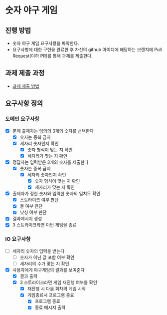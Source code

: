 # 숫자 야구 게임
## 진행 방법
* 숫자 야구 게임 요구사항을 파악한다.
* 요구사항에 대한 구현을 완료한 후 자신의 github 아이디에 해당하는 브랜치에 Pull Request(이하 PR)를 통해 과제를 제출한다.

## 과제 제출 과정
* [과제 제출 방법](https://github.com/next-step/nextstep-docs/tree/master/precourse)

## 요구사항 정의
### 도메인 요구사항
- [x] 문제 출제자는 임의의 3개의 숫자를 선택한다
    - [x] 숫자는 중복 금지
    - [x] 세자리 숫자인지 확인
        - [x] 숫자 형식이 맞는 지 확인
        - [x] 세자리가 맞는 지 확인
- [x] 정답자는 입력받은 3개의 숫자를 제출한다
    - [x] 숫자는 중복 금지
        - [x] 세자리 숫자인지 확인
            - [x] 숫자 형식이 맞는 지 확인
            - [x] 세자리가 맞는 지 확인
- [x] 출제자가 정한 숫자와 입력한 숫자의 일치도 확인
    - [x] 스트라이크 여부 판단
    - [x] 볼 여부 판단
    - [x] 낫싱 여부 판단
- [x] 결과메시지 생성
- [x] 3 스트라이크라면 이번 게임을 종료
### IO 요구사항
- [ ] 세자리 숫자의 입력을 받는다
    - [ ] 숫자가 아닌 값 포함 여부 확인
    - [ ] 세자리의 수가 맞는 지 확인
- [x] 사용자에게 야구게임의 결과를 보여준다
    - [x] 결과 출력
    - [x] 3 스트라이크라면 게임 재진행 여부를 확인
        - [x] 재진행 시 다음 회차의 게임 시작
        - [x] 게임종료시 프로그램 종료
            - [x] 프로그램 종료
            - [x] 종료 메시지 출력
